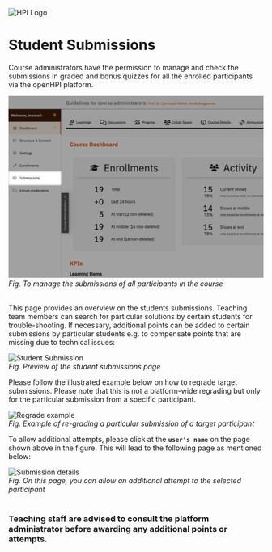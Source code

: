 ![HPI Logo](../../img/HPI_Logo.png)

# Student Submissions

Course administrators have the permission to manage and check the submissions in graded and bonus quizzes for all the enrolled participants via the openHPI platform.  

![Student Submission Admin](../../img/features/coursemanagement/student-submissions.png)  
*Fig. To manage the submissions of all participants in the course*  
<br>

This page provides an overview on the students submissions. Teaching team members can search for particular solutions by certain students for trouble-shooting. If necessary, additional points can be added to certain submissions by particular students e.g. to compensate points that are missing due to technical issues:  

![Student Submission](../../img/features/coursemanagement/st_submit.png)  
*Fig. Preview of the student submissions page*  

Please follow the illustrated example below on how to regrade target submissions. Please note that this is not a platform-wide regrading but only for the particular submission from a specific participant.  

![Regrade example](../../img/features/coursemanagement/regrade.png)  
*Fig. Example of re-grading a particular submission of a target participant*  


To allow additional attempts, please click at the **`user's name`** on the page shown above in the figure. This will lead to the following page as mentioned below:   

![Submission details](../../img/features/coursemanagement/st_en_submit.png)  
*Fig. On this page, you can allow an additional attempt to the selected participant*  
<br>  

### Teaching staff are advised to consult the platform administrator before awarding any additional points or attempts.
